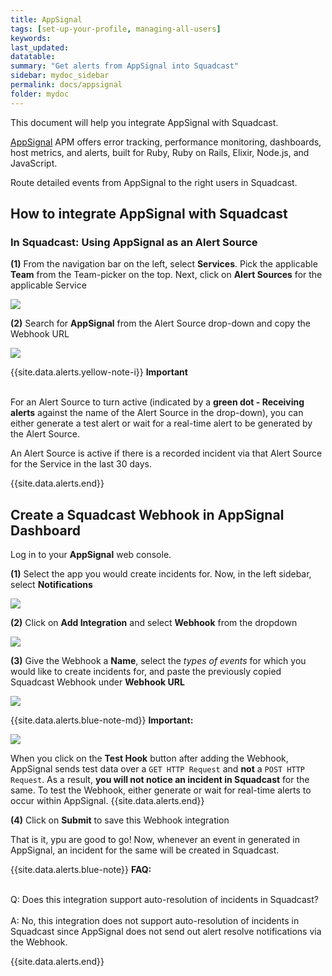 ```yaml
---
title: AppSignal
tags: [set-up-your-profile, managing-all-users]
keywords: 
last_updated: 
datatable: 
summary: "Get alerts from AppSignal into Squadcast"
sidebar: mydoc_sidebar
permalink: docs/appsignal
folder: mydoc
---
```


This document will help you integrate AppSignal with Squadcast.

[AppSignal](https://www.appsignal.com/) APM offers error tracking, performance monitoring, dashboards, host metrics, and alerts, built for Ruby, Ruby on Rails, Elixir, Node.js, and JavaScript.

Route detailed events from AppSignal to the right users in Squadcast.

## How to integrate AppSignal with Squadcast

### In Squadcast: Using AppSignal as an Alert Source

**(1)** From the navigation bar on the left, select **Services**. Pick the applicable **Team** from the Team-picker on the top. Next, click on **Alert Sources** for the applicable Service

![](images/alert_source_1.png)

**(2)** Search for **AppSignal** from the Alert Source drop-down and copy the Webhook URL

![](images/appsignal_1.png)

{{site.data.alerts.yellow-note-i}}
<b>Important</b><br/><br/>
<p>For an Alert Source to turn active (indicated by a <b>green dot - Receiving alerts</b> against the name of the Alert Source in the drop-down), you can either generate a test alert or wait for a real-time alert to be generated by the Alert Source.</p>
<p>An Alert Source is active if there is a recorded incident via that Alert Source for the Service in the last 30 days.</p>
{{site.data.alerts.end}}

## Create a Squadcast Webhook in AppSignal Dashboard

Log in to your **AppSignal** web console.

**(1)** Select the app you would create incidents for. Now, in the left sidebar, select **Notifications**

![](images/appsignal_2.png)

**(2)** Click on **Add Integration** and select **Webhook** from the dropdown

![](images/appsignal_3.png)

**(3)** Give the Webhook a **Name**, select the _types of events_ for which you would like to create incidents for, and paste the previously copied Squadcast Webhook under **Webhook URL**

![](images/appsignal_4.png)

{{site.data.alerts.blue-note-md}}
**Important:**


![](images/appsignal_5.png)


When you click on the **Test Hook** button after adding the Webhook, AppSignal sends test data over a `GET HTTP Request` and **not** a `POST HTTP Request`. As a result, **you will not notice an incident in Squadcast** for the same. To test the Webhook, either generate or wait for real-time alerts to occur within AppSignal.
{{site.data.alerts.end}}

**(4)** Click on **Submit** to save this Webhook integration

That is it, ypu are good to go! Now, whenever an event in generated in AppSignal, an incident for the same will be created in Squadcast.

{{site.data.alerts.blue-note}}
<b>FAQ:</b>
<br/><br/><p>Q: Does this integration support auto-resolution of incidents in Squadcast?<br/><br/>
A: No, this integration does not support auto-resolution of incidents in Squadcast since AppSignal does not send out alert resolve notifications via the Webhook.</p>
{{site.data.alerts.end}}